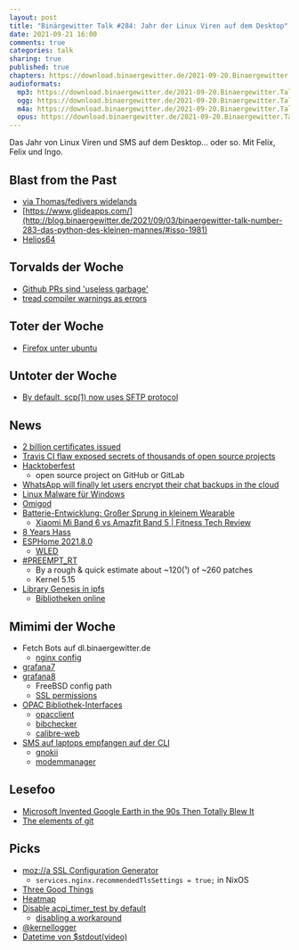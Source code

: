 ```yaml
---
layout: post
title: "Binärgewitter Talk #284: Jahr der Linux Viren auf dem Desktop"
date: 2021-09-21 16:00
comments: true
categories: talk
sharing: true
published: true
chapters: https://download.binaergewitter.de/2021-09-20.Binaergewitter.Talk.284.chapters.txt
audioformats:
  mp3: https://download.binaergewitter.de/2021-09-20.Binaergewitter.Talk.284.mp3
  ogg: https://download.binaergewitter.de/2021-09-20.Binaergewitter.Talk.284.ogg
  m4a: https://download.binaergewitter.de/2021-09-20.Binaergewitter.Talk.284.m4a
  opus: https://download.binaergewitter.de/2021-09-20.Binaergewitter.Talk.284.opus
---
```


Das Jahr von Linux Viren und SMS auf dem Desktop... oder so. Mit Felix, Felix und Ingo.


## Blast from the Past
- [via Thomas/fedivers widelands]( https://www.widelands.org/ )
- [https://www.glideapps.com/](http://blog.binaergewitter.de/2021/09/03/binaergewitter-talk-number-283-das-python-des-kleinen-mannes/#isso-1981)
- [Helios64]( http://blog.binaergewitter.de/2021/09/03/binaergewitter-talk-number-283-das-python-des-kleinen-mannes/#isso-1980 )

## Torvalds der Woche
- [Github PRs sind 'useless garbage']( https://www.theregister.com/2021/09/06/github_merges_useless_garbage_says/ )
- [tread compiler warnings as errors]( https://twitter.com/kernellogger/status/1434761750793097216 )

## Toter der Woche
- [Firefox unter ubuntu]( https://gnulinux.ch/firefox-nur-noch-als-snap-paket-in-ubuntu )

## Untoter der Woche
- [By default, scp(1) now uses SFTP protocol]( https://undeadly.org/cgi?action=article;sid=20210910074941 )

## News
- [2 billion certificates issued]( https://twitter.com/letsencrypt/status/1435981637762813955 )
- [Travis CI flaw exposed secrets of thousands of open source projects]( https://arstechnica.com/information-technology/2021/09/travis-ci-flaw-exposed-secrets-for-thousands-of-open-source-projects/ )
- [Hacktoberfest]( https://hacktoberfest.digitalocean.com/ )
  * open source project on GitHub or GitLab
- [WhatsApp will finally let users encrypt their chat backups in the cloud]( https://techcrunch.com/2021/09/10/whatsapp-encrypt-cloud-backup/ )
- [Linux Malware für Windows]( https://www.heise.de/news/Laeuft-unter-WSL-Erste-Linux-Malware-in-Windows-aufgetaucht-6195952.html )
- [Omigod]( https://www.horizon3.ai/news/blog/omigod )
- [Batterie-Entwicklung: Großer Sprung in kleinem Wearable]( https://www.heise.de/hintergrund/Batterie-Entwicklung-Grosser-Sprung-in-kleinem-Wearable-6188497.html )
  * [Xiaomi Mi Band 6 vs Amazfit Band 5 | Fitness Tech Review](https://www.youtube.com/watch?v=EZdZ-SkE9Wc)
- [8 Years Hass]( https://twitter.com/home_assistant/status/1436155243813748771 )
- [ESPHome 2021.8.0]( https://www.heise.de/news/Smarthome-ESPHome-kann-nun-mehr-6182581.html )
  - [WLED]( https://github.com/Aircoookie/WLED )
- [#PREEMPT_RT]( https://twitter.com/kernellogger/status/1436185774047772673 )
  * By a rough & quick estimate about ~120(¹) of ~260 patches
  * Kernel 5.15
- [Library Genesis in ipfs]( https://news.ycombinator.com/item?id=28585208 )
  * [Bibliotheken online](https://wiki.c3d2.de/Bibliotheken_online)

## Mimimi der Woche
- Fetch Bots auf dl.binaergewitter.de
  - [nginx config]( https://www.nginx.com/blog/rate-limiting-nginx/ )
- [grafana7]( https://bugs.freebsd.org/bugzilla/show_bug.cgi?id=258134 )
- [grafana8]( https://github.com/grafana/grafana/pull/38449/files )
  * FreeBSD config path
  * [SSL permissions]( https://github.com/l33tname/blog/commit/e162da7fc883789f28407fd9f68f5bf5c3bd2ad8 )
- [OPAC Bibliothek-Interfaces]()
    * [opacclient]( https://github.com/opacapp/opacclient/blob/b6f3fd71f73f7570cf1f423d51d0a3ea91d40582/opacclient/libopac/src/main/java/de/geeksfactory/opacclient/apis/Adis.java#L52 )
    * [bibchecker]( https://github.com/makefu/bibchecker )
    * [calibre-web](https://github.com/janeczku/calibre-web)
- [SMS auf laptops empfangen auf der CLI]( )
  * [gnokii]()
  * [modemmanager]()


## Lesefoo
- [Microsoft Invented Google Earth in the 90s Then Totally Blew It]( https://www.vice.com/en/article/8q89q4/microsofts-terraserver-was-google-earth-before-there-was-google-earth )
- [The elements of git]( https://cuddly-octo-palm-tree.com/posts/2021-09-19-git-elements/ )


## Picks
- [moz://a SSL Configuration Generator]( https://ssl-config.mozilla.org/ )
  - `services.nginx.recommendedTlsSettings = true;` in NixOS
- [Three Good Things]( https://play.google.com/store/apps/details?id=co.plumstudio.threegoodthings )
- [Heatmap]( https://l33tsource.com/blog/2021/09/10/Heatmap/ )
- [Disable acpi_timer_test by default]( https://cgit.freebsd.org/src/commit/?id=a8b89dff6ac026e60983824889d3666842ff409b )
  * [disabling a workaround]( https://twitter.com/cperciva/status/1435417195505278977 )
- [@kernellogger]( https://twitter.com/kernellogger )
- [Datetime von $stdout(video)]( https://www.youtube.com/watch?v=D_-9ZxVqq8Q )
